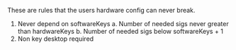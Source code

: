 These are rules that the users hardware config can never break.
1. Never depend on softwareKeys
  a. Number of needed sigs never greater than hardwareKeys
  b. Number of needed sigs below softwareKeys + 1
2. Non key desktop required
